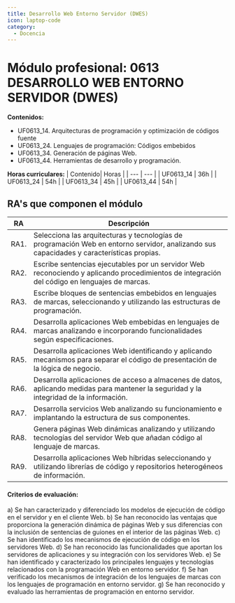 ```yaml
---
title: Desarrollo Web Entorno Servidor (DWES)
icon: laptop-code
category:
  - Docencia
---
```



# Módulo profesional: 0613 DESARROLLO WEB ENTORNO SERVIDOR (DWES)

**Contenidos:**
- UF0613_14. Arquitecturas de programación y optimización de códigos fuente
- UF0613_24. Lenguajes de programación: Códigos embebidos
- UF0613_34. Generación de páginas Web.
- UF0613_44. Herramientas de desarrollo y programación. 

**Horas curriculares:**
| Contenido| Horas |
| --- | --- |
| UF0613_14 | 36h |
| UF0613_24 | 54h |
| UF0613_34 | 45h |
| UF0613_44 | 54h |

## RA's que componen el módulo
| RA | Descripción |
| --- | --- |
| RA1. |Selecciona las arquitecturas y tecnologías de programación Web en entorno servidor, analizando sus capacidades y características propias. |
|RA2. |Escribe sentencias ejecutables por un servidor Web reconociendo y aplicando procedimientos de integración del código en lenguajes de marcas. |
| RA3. |Escribe bloques de sentencias embebidos en lenguajes de marcas, seleccionando y utilizando las estructuras de programación. |
| RA4.| Desarrolla aplicaciones Web embebidas en lenguajes de marcas analizando e incorporando funcionalidades según especificaciones. |
| RA5. |Desarrolla aplicaciones Web identificando y aplicando mecanismos para separar el código de presentación de la lógica de negocio. |
| RA6.| Desarrolla aplicaciones de acceso a almacenes de datos, aplicando medidas para mantener la seguridad y la integridad de la información. |
| RA7.| Desarrolla servicios Web analizando su funcionamiento e implantando la estructura de sus componentes. |
| RA8. |Genera páginas Web dinámicas analizando y utilizando tecnologías del servidor Web que añadan código al lenguaje de marcas. |
| RA9. |Desarrolla aplicaciones Web híbridas seleccionando y utilizando librerías de código y repositorios heterogéneos de información. |


#### Criterios de evaluación:
a) Se han caracterizado y diferenciado los modelos de ejecución de código en el servidor y en
el cliente Web.
b) Se han reconocido las ventajas que proporciona la generación dinámica de páginas Web y
sus diferencias con la inclusión de sentencias de guiones en el interior de las páginas Web.
c) Se han identificado los mecanismos de ejecución de código en los servidores Web.
d) Se han reconocido las funcionalidades que aportan los servidores de aplicaciones y su
integración con los servidores Web.
e) Se han identificado y caracterizado los principales lenguajes y tecnologías relacionados con
la programación Web en entorno servidor.
f) Se han verificado los mecanismos de integración de los lenguajes de marcas con los
lenguajes de programación en entorno servidor.
g) Se han reconocido y evaluado las herramientas de programación en entorno servidor.